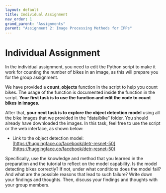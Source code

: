 ```yaml
---
layout: default
title: Individual Assignment
nav_order: 1
grand_parent: "Assignments"
parent: "Assignment 2: Image Processing Methods for IPPs"
---
```


# Individual Assignment

In the individual assignment, you need to edit the Python script to make it work for counting the number of bikes in an image, as this will prepare you for the group assignment.

We have provided a **count_objects** function in the script to help you count bikes. The usage of the function is documented inside the function in the script. **Your first task is to use the function and edit the code to count bikes in images.**

After that, **your next task is to explore the object detection model** using all the bike images that we provided in the “data/bike” folder. You should already have downloaded the images. In this task, feel free to use the script or the web interface, as shown below:

 - Link to the object detection model: [https://huggingface.co/facebook/detr-resnet-50](https://huggingface.co/facebook/detr-resnet-50)

Specifically, use the knowledge and method that you learned in the preparation and the tutorial to reflect on the model capability. Is the model detecting bikes correctly? If not, under what conditions does the model fail? And what are the possible reasons that lead to such failure? Write down your findings and thoughts. Then, discuss your findings and thoughts with your group members.
